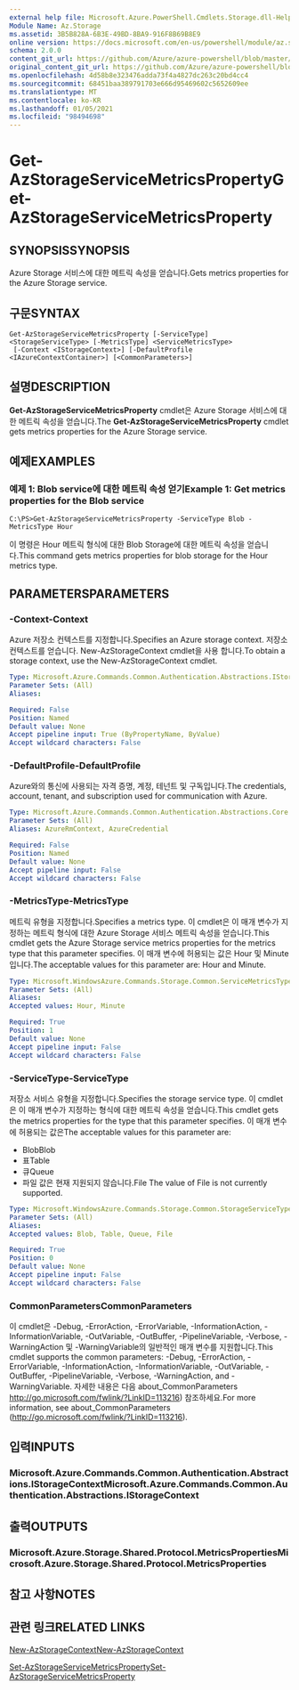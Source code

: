 ```yaml
---
external help file: Microsoft.Azure.PowerShell.Cmdlets.Storage.dll-Help.xml
Module Name: Az.Storage
ms.assetid: 3B5B828A-6B3E-49BD-8BA9-916F8B69B8E9
online version: https://docs.microsoft.com/en-us/powershell/module/az.storage/get-azstorageservicemetricsproperty
schema: 2.0.0
content_git_url: https://github.com/Azure/azure-powershell/blob/master/src/Storage/Storage.Management/help/Get-AzStorageServiceMetricsProperty.md
original_content_git_url: https://github.com/Azure/azure-powershell/blob/master/src/Storage/Storage.Management/help/Get-AzStorageServiceMetricsProperty.md
ms.openlocfilehash: 4d58b8e323476adda73f4a4827dc263c20bd4cc4
ms.sourcegitcommit: 68451baa389791703e666d95469602c5652609ee
ms.translationtype: MT
ms.contentlocale: ko-KR
ms.lasthandoff: 01/05/2021
ms.locfileid: "98494698"
---
```

# <span data-ttu-id="a6d5c-101">Get-AzStorageServiceMetricsProperty</span><span class="sxs-lookup"><span data-stu-id="a6d5c-101">Get-AzStorageServiceMetricsProperty</span></span>

## <span data-ttu-id="a6d5c-102">SYNOPSIS</span><span class="sxs-lookup"><span data-stu-id="a6d5c-102">SYNOPSIS</span></span>
<span data-ttu-id="a6d5c-103">Azure Storage 서비스에 대한 메트릭 속성을 얻습니다.</span><span class="sxs-lookup"><span data-stu-id="a6d5c-103">Gets metrics properties for the Azure Storage service.</span></span>

## <span data-ttu-id="a6d5c-104">구문</span><span class="sxs-lookup"><span data-stu-id="a6d5c-104">SYNTAX</span></span>

```
Get-AzStorageServiceMetricsProperty [-ServiceType] <StorageServiceType> [-MetricsType] <ServiceMetricsType>
 [-Context <IStorageContext>] [-DefaultProfile <IAzureContextContainer>] [<CommonParameters>]
```

## <span data-ttu-id="a6d5c-105">설명</span><span class="sxs-lookup"><span data-stu-id="a6d5c-105">DESCRIPTION</span></span>
<span data-ttu-id="a6d5c-106">**Get-AzStorageServiceMetricsProperty** cmdlet은 Azure Storage 서비스에 대한 메트릭 속성을 얻습니다.</span><span class="sxs-lookup"><span data-stu-id="a6d5c-106">The **Get-AzStorageServiceMetricsProperty** cmdlet gets metrics properties for the Azure Storage service.</span></span>

## <span data-ttu-id="a6d5c-107">예제</span><span class="sxs-lookup"><span data-stu-id="a6d5c-107">EXAMPLES</span></span>

### <span data-ttu-id="a6d5c-108">예제 1: Blob service에 대한 메트릭 속성 얻기</span><span class="sxs-lookup"><span data-stu-id="a6d5c-108">Example 1: Get metrics properties for the Blob service</span></span>
```
C:\PS>Get-AzStorageServiceMetricsProperty -ServiceType Blob -MetricsType Hour
```

<span data-ttu-id="a6d5c-109">이 명령은 Hour 메트릭 형식에 대한 Blob Storage에 대한 메트릭 속성을 얻습니다.</span><span class="sxs-lookup"><span data-stu-id="a6d5c-109">This command gets metrics properties for blob storage for the Hour metrics type.</span></span>

## <span data-ttu-id="a6d5c-110">PARAMETERS</span><span class="sxs-lookup"><span data-stu-id="a6d5c-110">PARAMETERS</span></span>

### <span data-ttu-id="a6d5c-111">-Context</span><span class="sxs-lookup"><span data-stu-id="a6d5c-111">-Context</span></span>
<span data-ttu-id="a6d5c-112">Azure 저장소 컨텍스트를 지정합니다.</span><span class="sxs-lookup"><span data-stu-id="a6d5c-112">Specifies an Azure storage context.</span></span>
<span data-ttu-id="a6d5c-113">저장소 컨텍스트를 얻습니다. New-AzStorageContext cmdlet을 사용 합니다.</span><span class="sxs-lookup"><span data-stu-id="a6d5c-113">To obtain a storage context, use the New-AzStorageContext cmdlet.</span></span>

```yaml
Type: Microsoft.Azure.Commands.Common.Authentication.Abstractions.IStorageContext
Parameter Sets: (All)
Aliases:

Required: False
Position: Named
Default value: None
Accept pipeline input: True (ByPropertyName, ByValue)
Accept wildcard characters: False
```

### <span data-ttu-id="a6d5c-114">-DefaultProfile</span><span class="sxs-lookup"><span data-stu-id="a6d5c-114">-DefaultProfile</span></span>
<span data-ttu-id="a6d5c-115">Azure와의 통신에 사용되는 자격 증명, 계정, 테넌트 및 구독입니다.</span><span class="sxs-lookup"><span data-stu-id="a6d5c-115">The credentials, account, tenant, and subscription used for communication with Azure.</span></span>

```yaml
Type: Microsoft.Azure.Commands.Common.Authentication.Abstractions.Core.IAzureContextContainer
Parameter Sets: (All)
Aliases: AzureRmContext, AzureCredential

Required: False
Position: Named
Default value: None
Accept pipeline input: False
Accept wildcard characters: False
```

### <span data-ttu-id="a6d5c-116">-MetricsType</span><span class="sxs-lookup"><span data-stu-id="a6d5c-116">-MetricsType</span></span>
<span data-ttu-id="a6d5c-117">메트릭 유형을 지정합니다.</span><span class="sxs-lookup"><span data-stu-id="a6d5c-117">Specifies a metrics type.</span></span>
<span data-ttu-id="a6d5c-118">이 cmdlet은 이 매개 변수가 지정하는 메트릭 형식에 대한 Azure Storage 서비스 메트릭 속성을 얻습니다.</span><span class="sxs-lookup"><span data-stu-id="a6d5c-118">This cmdlet gets the Azure Storage service metrics properties for the metrics type that this parameter specifies.</span></span>
<span data-ttu-id="a6d5c-119">이 매개 변수에 허용되는 값은 Hour 및 Minute입니다.</span><span class="sxs-lookup"><span data-stu-id="a6d5c-119">The acceptable values for this parameter are: Hour and Minute.</span></span>

```yaml
Type: Microsoft.WindowsAzure.Commands.Storage.Common.ServiceMetricsType
Parameter Sets: (All)
Aliases:
Accepted values: Hour, Minute

Required: True
Position: 1
Default value: None
Accept pipeline input: False
Accept wildcard characters: False
```

### <span data-ttu-id="a6d5c-120">-ServiceType</span><span class="sxs-lookup"><span data-stu-id="a6d5c-120">-ServiceType</span></span>
<span data-ttu-id="a6d5c-121">저장소 서비스 유형을 지정합니다.</span><span class="sxs-lookup"><span data-stu-id="a6d5c-121">Specifies the storage service type.</span></span>
<span data-ttu-id="a6d5c-122">이 cmdlet은 이 매개 변수가 지정하는 형식에 대한 메트릭 속성을 얻습니다.</span><span class="sxs-lookup"><span data-stu-id="a6d5c-122">This cmdlet gets the metrics properties for the type that this parameter specifies.</span></span>
<span data-ttu-id="a6d5c-123">이 매개 변수에 허용되는 값은</span><span class="sxs-lookup"><span data-stu-id="a6d5c-123">The acceptable values for this parameter are:</span></span>
- <span data-ttu-id="a6d5c-124">Blob</span><span class="sxs-lookup"><span data-stu-id="a6d5c-124">Blob</span></span> 
- <span data-ttu-id="a6d5c-125">표</span><span class="sxs-lookup"><span data-stu-id="a6d5c-125">Table</span></span>
- <span data-ttu-id="a6d5c-126">큐</span><span class="sxs-lookup"><span data-stu-id="a6d5c-126">Queue</span></span>
- <span data-ttu-id="a6d5c-127">파일 값은 현재 지원되지 않습니다.</span><span class="sxs-lookup"><span data-stu-id="a6d5c-127">File The value of File is not currently supported.</span></span>

```yaml
Type: Microsoft.WindowsAzure.Commands.Storage.Common.StorageServiceType
Parameter Sets: (All)
Aliases:
Accepted values: Blob, Table, Queue, File

Required: True
Position: 0
Default value: None
Accept pipeline input: False
Accept wildcard characters: False
```

### <span data-ttu-id="a6d5c-128">CommonParameters</span><span class="sxs-lookup"><span data-stu-id="a6d5c-128">CommonParameters</span></span>
<span data-ttu-id="a6d5c-129">이 cmdlet은 -Debug, -ErrorAction, -ErrorVariable, -InformationAction, -InformationVariable, -OutVariable, -OutBuffer, -PipelineVariable, -Verbose, -WarningAction 및 -WarningVariable의 일반적인 매개 변수를 지원합니다.</span><span class="sxs-lookup"><span data-stu-id="a6d5c-129">This cmdlet supports the common parameters: -Debug, -ErrorAction, -ErrorVariable, -InformationAction, -InformationVariable, -OutVariable, -OutBuffer, -PipelineVariable, -Verbose, -WarningAction, and -WarningVariable.</span></span> <span data-ttu-id="a6d5c-130">자세한 내용은 다음 about_CommonParameters http://go.microsoft.com/fwlink/?LinkID=113216) 참조하세요.</span><span class="sxs-lookup"><span data-stu-id="a6d5c-130">For more information, see about_CommonParameters (http://go.microsoft.com/fwlink/?LinkID=113216).</span></span>

## <span data-ttu-id="a6d5c-131">입력</span><span class="sxs-lookup"><span data-stu-id="a6d5c-131">INPUTS</span></span>

### <span data-ttu-id="a6d5c-132">Microsoft.Azure.Commands.Common.Authentication.Abstractions.IStorageContext</span><span class="sxs-lookup"><span data-stu-id="a6d5c-132">Microsoft.Azure.Commands.Common.Authentication.Abstractions.IStorageContext</span></span>

## <span data-ttu-id="a6d5c-133">출력</span><span class="sxs-lookup"><span data-stu-id="a6d5c-133">OUTPUTS</span></span>

### <span data-ttu-id="a6d5c-134">Microsoft.Azure.Storage.Shared.Protocol.MetricsProperties</span><span class="sxs-lookup"><span data-stu-id="a6d5c-134">Microsoft.Azure.Storage.Shared.Protocol.MetricsProperties</span></span>

## <span data-ttu-id="a6d5c-135">참고 사항</span><span class="sxs-lookup"><span data-stu-id="a6d5c-135">NOTES</span></span>

## <span data-ttu-id="a6d5c-136">관련 링크</span><span class="sxs-lookup"><span data-stu-id="a6d5c-136">RELATED LINKS</span></span>

[<span data-ttu-id="a6d5c-137">New-AzStorageContext</span><span class="sxs-lookup"><span data-stu-id="a6d5c-137">New-AzStorageContext</span></span>](./New-AzStorageContext.md)

[<span data-ttu-id="a6d5c-138">Set-AzStorageServiceMetricsProperty</span><span class="sxs-lookup"><span data-stu-id="a6d5c-138">Set-AzStorageServiceMetricsProperty</span></span>](./Set-AzStorageServiceMetricsProperty.md)


